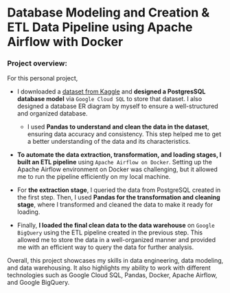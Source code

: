 # Database Modeling and Creation & ETL Data Pipeline using Apache Airflow with Docker
### Project overview:

For this personal project, 
- I downloaded a [dataset from Kaggle](https://www.kaggle.com/datasets/erikbruin/airbnb-amsterdam) and **designed a PostgresSQL database model** via `Google Cloud SQL` to store that dataset. I also designed a database ER diagram by myself to ensure a well-structured and organized database.
  - I used **Pandas to understand and clean the data in the dataset**, ensuring data accuracy and consistency. This step helped me to get a better understanding of   the data and its characteristics.

- **To automate the data extraction, transformation, and loading stages, I built an ETL pipeline** using `Apache Airflow on Docker`. Setting up the Apache Airflow environment on Docker was challenging, but it allowed me to run the pipeline efficiently on my local machine.

- For **the extraction stage**, I queried the data from PostgreSQL created in the first step. Then, I used **Pandas for the transformation and cleaning stage**, where I  transformed and cleaned the data to make it ready for loading.

- Finally, **I loaded the final clean data to the data warehouse** on `Google BigQuery` using the ETL pipeline created in the previous step. This allowed me to store the data in a well-organized manner and provided me with an efficient way to query the data for further analysis.

Overall, this project showcases my skills in data engineering, data modeling, and data warehousing. It also highlights my ability to work with different technologies such as Google Cloud SQL, Pandas, Docker, Apache Airflow, and Google BigQuery.
